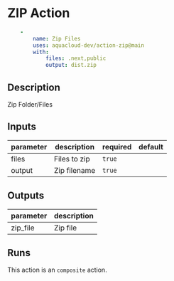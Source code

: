 # ZIP Action
```yaml
	-
		name: Zip Files
		uses: aquacloud-dev/action-zip@main
		with:
			files: .next,public
			output: dist.zip

```


<!-- action-docs-description -->
## Description

Zip Folder/Files


<!-- action-docs-description -->

<!-- action-docs-inputs -->
## Inputs

| parameter | description | required | default |
| - | - | - | - |
| files | Files to zip | `true` |  |
| output | Zip filename | `true` |  |



<!-- action-docs-inputs -->

<!-- action-docs-outputs -->
## Outputs

| parameter | description |
| - | - |
| zip_file | Zip file |



<!-- action-docs-outputs -->

<!-- action-docs-runs -->
## Runs

This action is an `composite` action.


<!-- action-docs-runs -->
